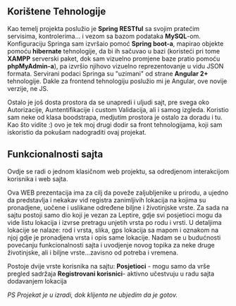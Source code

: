 

<!DOCTYPE html>
<html>
<body>
  
 <h2>
Korištene Tehnologije
 </h2>
 
 Kao temelj projekta poslužio je <b>Spring RESTful</b> sa svojim pratećim servisima, kontrolerima... i vezom sa bazom podataka  <strong>MySQL</strong>-om. Konfiguraciju Springa sam izvršaio pomoć <strong>Spring boot-a</strong>, mapirao objekte pomoću<strong> hibernate</strong> tehnologije, da bi ih sačuvao u bazi (koristeći pri tome <b>XAMPP</b> serverski paket, dok sam vizuelno promjene baze pratio pomoću <b>phpMyAdmin-a</b>), pa izvršio njihovo vizuelno reprezentovanje u vidu JSON formata. Servirani podaci Springa su "uzimani" od strane <strong>Angular 2+</strong> tehnologije. 
      Dakle za frontend tehnologiju poslužio mi je Angular, ove novije verzije, ne JS.
 
Ostalo je još dosta prostora da se unapredi i uljudi sajt, pre svega oko Autorizacije, Auntentifikacije i custom Validacija, ali i samog izgleda. Koristio sam neke od klasa boodstrapa, medjutim prostora je ostalo za doradu i tu.
  Kao što vidite :) ovo je tek moj drugi dodir sa front tehnologijama, koji sam iskoristio da pokušam nadograditi ovaj
      projekat.

  <h2>Funkcionalnosti sajta</h2>
  Ovdje se radi o jednom klasičnom web projektu, sa odredjenom interakcijom korisnika i web sajta.
    <p>
              Ova WEB prezentacija ima za cilj da poveže zaljubljenike u prirodu, a ujedno da predstavlja i nekakav vid registra zanimljivih
              lokacija na kojima su pronadjene, uočene i uslikane određene biljne i životinjske vrste. Za sada na sajtu postoji
              samo dio koji je vezan za Leptire, gdje svi posjetioci mogu da vide listu lokacija i izvrse pretragu unjetih vrsta
              po rodu i vrsti. U detaljima lokacije se nalaze: rod i vrsta, slika, gps lokacija sa mapom i oznakom na njoj gdje je pronadjena
              vrsta i opis same lokacije. Nadam se u budućnosti povećanju funkcionalnosti sajta i uvodjenje novog topika za neke druge životinjske, ali i biljne vrste...zavisno od potreba
              i vremena.
           
  
Postoje dvije vrste korisnika na sajtu:
<strong> Posjetioci</strong> - mogu samo da vrše pregled sadržaja
<strong> Registrovani korisnici</strong>- aktivno učestvuju u radu sajta dodavanjem lokacija
       
         

                
           
 <i>PS Projekat je u izradi, dok klijenta ne ubjedim da je gotov.</i>
</body>
</html>

     
           
     
